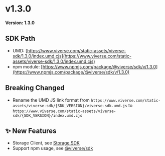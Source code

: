 # v1.3.0

**Version: 1.3.0**

## SDK Path

* UMD: [https://www.viverse.com/static-assets/viverse-sdk/1.3.0/index.umd.cjs](https://www.viverse.com/static-assets/viverse-sdk/1.3.0/index.umd.cjs)
* npm module: [https://www.npmjs.com/package/@viverse/sdk/v/1.3.0](https://www.npmjs.com/package/@viverse/sdk/v/1.3.0)

## **Breaking Changed**

* Rename the UMD JS link format from `https://www.viverse.com/static-assets/viverse-sdk/{SDK_VERSION}/viverse-sdk.umd.js` to `https://www.viverse.com/static-assets/viverse-sdk/{SDK_VERSION}/index.umd.cjs`

## **✨ New Features**

* Storage Client, see [Storage SDK](../../storage-sdk/)
* Support npm usage, see [@viverse/sdk](https://www.npmjs.com/package/@viverse/sdk)
